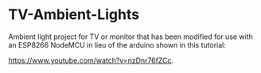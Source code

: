 # TV-Ambient-Lights

Ambient light project for TV or monitor that has been modified for use with an ESP8266 NodeMCU in lieu of the arduino shown in this tutorial:

https://www.youtube.com/watch?v=nzDnr76fZCc.
